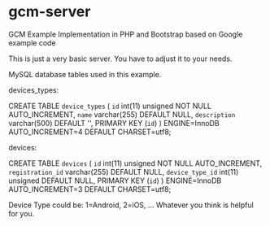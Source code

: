 # gcm-server
GCM Example Implementation in PHP and Bootstrap based on Google example code

This is just a very basic server. You have to adjust it to your needs.


MySQL database tables used in this example.

devices_types:

CREATE TABLE `device_types` (
  `id` int(11) unsigned NOT NULL AUTO_INCREMENT,
  `name` varchar(255) DEFAULT NULL,
  `description` varchar(500) DEFAULT '',
  PRIMARY KEY (`id`)
) ENGINE=InnoDB AUTO_INCREMENT=4 DEFAULT CHARSET=utf8;


devices:

CREATE TABLE `devices` (
  `id` int(11) unsigned NOT NULL AUTO_INCREMENT,
  `registration_id` varchar(255) DEFAULT NULL,
  `device_type_id` int(11) unsigned DEFAULT NULL,
  PRIMARY KEY (`id`)
) ENGINE=InnoDB AUTO_INCREMENT=3 DEFAULT CHARSET=utf8;


Device Type could be: 1=Android, 2=iOS, ... Whatever you think is helpful for you.
